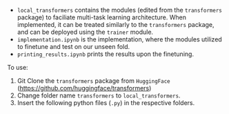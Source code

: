 - `local_transformers` contains the modules (edited from the `transformers` package) to faciliate multi-task learning architecture. When implemented, it can be treated similarly to the `transformers` package, and can be deployed using the `trainer` module.   
- `implementation.ipynb` is the implementation, where the modules utilized to finetune and test on our unseen fold.
- `printing_results.ipynb` prints the results upon the finetuning.  

To use:
1. Git Clone the `transformers` package from `HuggingFace` (https://github.com/huggingface/transformers)
2. Change folder name `transformers` to `local_transformers`. 
3. Insert the following python files (`.py`) in the respective folders. 